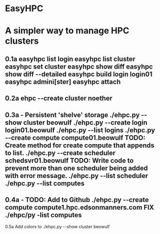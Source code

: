 # EasyHPC
A simpler way to manage HPC clusters
=======
0.1a
easyhpc list login
easyhpc list cluster
easyhpc set cluster
easyhpc show diff <node1> <node2>
easyhpc show diff <node1> <node2> --detailed
easyhpc build login login01
easyhpc admini[ster] <node>
easyhpc attach <node> 
--
0.2a
ehpc --create cluster noether
--
0.3a - Persistent 'shelve' storage
./ehpc.py --show cluster beowulf
./ehpc.py --create login login01.beowulf
./ehpc.py --list logins
./ehpc.py --create compute compute01.beowulf
TODO: Create method for create compute that appends to list.
./ehpc.py --create scheduler schedsvr01.beowulf
TODO: Write code to prevent more than one scheduler being added with error message.
./ehpc.py --list scheduler
./ehpc.py --list computes
--
0.4a - 
TODO: Add to Github
./ehpc.py --create compute compute1.hpc.edsonmanners.com
FIX ./ehpc/py -list computes
--
0.5a
Add colors to ./ehpc.py --show cluster beowulf